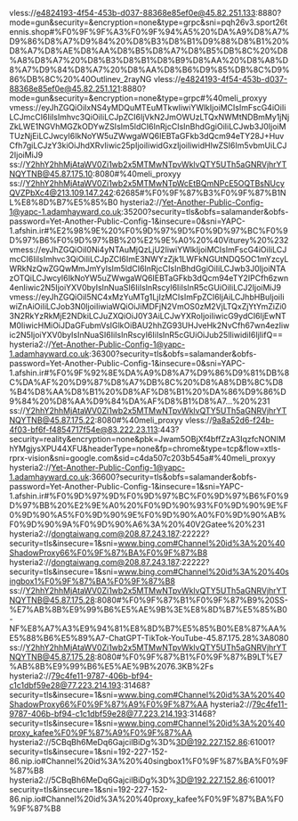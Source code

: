 vless://e4824193-4f54-453b-d037-88368e85ef0e@45.82.251.133:8880?mode=gun&security=&encryption=none&type=grpc&sni=pqh26v3.sport26tennis.shop#%F0%9F%9F%A3%F0%9F%94%A5%20%DA%A9%D8%A7%D9%86%D8%A7%D9%84%20%D8%B3%D8%B1%D9%88%D8%B1%20%D8%A7%D8%AE%D8%AA%D8%B5%D8%A7%D8%B5%DB%8C%20%D8%A8%D8%A7%20%D8%B3%D8%B1%D8%B9%D8%AA%20%D8%A8%D8%A7%D9%84%D8%A7%20%D8%AA%D8%B6%D9%85%DB%8C%D9%86%DB%8C%20%40Outlinev_2rayNG
vless://e4824193-4f54-453b-d037-88368e85ef0e@45.82.251.121:8880?mode=gun&security=&encryption=none&type=grpc#%40meli_proxyy
vmess://eyJhZGQiOiIxNS4yMDQuMTEuMTkwIiwiYWlkIjoiMCIsImFscG4iOiIiLCJmcCI6IiIsImhvc3QiOiIiLCJpZCI6IjVkN2JmOWUzLTQxNWMtNDBmMy1jNjZkLWE1NGVhMGZkODYwZSIsIm5ldCI6InRjcCIsInBhdGgiOiIiLCJwb3J0IjoiMTUzNjEiLCJwcyI6IkNoYW5uZWwgaWQ6IEBTaGFkb3dQcm94eTY28J+HuvCfh7giLCJzY3kiOiJhdXRvIiwic25pIjoiIiwidGxzIjoiIiwidHlwZSI6Im5vbmUiLCJ2IjoiMiJ9
ss://Y2hhY2hhMjAtaWV0Zi1wb2x5MTMwNTpvWklvQTY5UTh5aGNRVjhrYTNQYTNB@45.87.175.10:8080#%40meli_proxyy
ss://Y2hhY2hhMjAtaWV0Zi1wb2x5MTMwNTpWcEtBQmNPcE5OQTBsNUcyQVZPbXc4@213.109.147.242:62685#%F0%9F%87%B3%F0%9F%87%B1NL%E8%8D%B7%E5%85%B0
hysteria2://Yet-Another-Public-Config-1@yapc-1.adamhayward.co.uk:35200?security=tls&obfs=salamander&obfs-password=Yet-Another-Public-Config-1&insecure=0&sni=YAPC-1.afshin.ir#%E2%98%9E%20%F0%9D%97%9D%F0%9D%97%BC%F0%9D%97%B6%F0%9D%97%BB%20%E2%9E%A0%20%40Viturey%20%232
vmess://eyJhZGQiOiI0Ni4yNTAuMjQzLjU2IiwiYWlkIjoiMCIsImFscG4iOiIiLCJmcCI6IiIsImhvc3QiOiIiLCJpZCI6ImE3NWYzZjk1LWFkNGUtNDQ5OC1mYzcyLWRkNzQwZGQwMmJmYyIsIm5ldCI6InRjcCIsInBhdGgiOiIiLCJwb3J0IjoiNTAzOTQiLCJwcyI6IkNoYW5uZWwgaWQ6IEBTaGFkb3dQcm94eTY2IPCfh6zwn4enIiwic2N5IjoiYXV0byIsInNuaSI6IiIsInRscyI6IiIsInR5cGUiOiIiLCJ2IjoiMiJ9
vmess://eyJhZGQiOiI5NC4xMzYuMTg1LjIzMCIsImFpZCI6IjAiLCJhbHBuIjoiIiwiZnAiOiIiLCJob3N0IjoiIiwiaWQiOiJiMDFjN2VmOS0zM2VjLTQxZjYtYmZiZi03N2RkYzRkMjE2NDkiLCJuZXQiOiJ0Y3AiLCJwYXRoIjoiIiwicG9ydCI6IjEwNTM0IiwicHMiOiJDaGFubmVsIGlkOiBAU2hhZG93UHJveHk2NvCfh67wn4ezIiwic2N5IjoiYXV0byIsInNuaSI6IiIsInRscyI6IiIsInR5cGUiOiJub25lIiwidiI6IjIifQ==
hysteria2://Yet-Another-Public-Config-1@yapc-1.adamhayward.co.uk:36300?security=tls&obfs=salamander&obfs-password=Yet-Another-Public-Config-1&insecure=0&sni=YAPC-1.afshin.ir#%F0%9F%92%8E%DA%A9%D8%A7%D9%86%D9%81%DB%8C%DA%AF%20%D9%87%D8%A7%DB%8C%20%D8%A8%DB%8C%D8%B4%D8%AA%D8%B1%20%D8%AF%D8%B1%20%DA%86%D9%86%D9%84%20%D8%AA%D9%84%DA%AF%D8%B1%D8%A7...%20%231
ss://Y2hhY2hhMjAtaWV0Zi1wb2x5MTMwNTpvWklvQTY5UTh5aGNRVjhrYTNQYTNB@45.87.175.22:8080#%40meli_proxyy
vless://9a8a52d6-f24b-4f03-bf6f-f4854717f54e@83.222.23.113:443?security=reality&encryption=none&pbk=Jwam5OBjXf4bffZzA3IqzfcNONIMhYMgjysXPU44XFU&headerType=none&fp=chrome&type=tcp&flow=xtls-rprx-vision&sni=google.com&sid=c4da507c203b545a#%40meli_proxyy
hysteria2://Yet-Another-Public-Config-1@yapc-1.adamhayward.co.uk:36600?security=tls&obfs=salamander&obfs-password=Yet-Another-Public-Config-1&insecure=1&sni=YAPC-1.afshin.ir#%F0%9D%97%9D%F0%9D%97%BC%F0%9D%97%B6%F0%9D%97%BB%20%E2%9E%A0%20%F0%9D%90%93%F0%9D%90%9E%F0%9D%90%A5%F0%9D%90%9E%F0%9D%90%A0%F0%9D%90%AB%F0%9D%90%9A%F0%9D%90%A6%3A%20%40V2Gatee%20%231
hysteria2://dongtaiwang.com@208.87.243.187:22222?security=tls&insecure=1&sni=www.bing.com#Channel%20id%3A%20%40ShadowProxy66%F0%9F%87%BA%F0%9F%87%B8
hysteria2://dongtaiwang.com@208.87.243.187:22222?security=tls&insecure=1&sni=www.bing.com#Channel%20id%3A%20%40singbox1%F0%9F%87%BA%F0%9F%87%B8
ss://Y2hhY2hhMjAtaWV0Zi1wb2x5MTMwNTpvWklvQTY5UTh5aGNRVjhrYTNQYTNB@45.87.175.28:8080#%F0%9F%87%B1%F0%9F%87%B9%20SS-%E7%AB%8B%E9%99%B6%E5%AE%9B%3E%E8%8D%B7%E5%85%B0-NF%E8%A7%A3%E9%94%81%E8%8D%B7%E5%85%B0%E8%87%AA%E5%88%B6%E5%89%A7-ChatGPT-TikTok-YouTube-45.87.175.28%3A8080
ss://Y2hhY2hhMjAtaWV0Zi1wb2x5MTMwNTpvWklvQTY5UTh5aGNRVjhrYTNQYTNB@45.87.175.28:8080#%F0%9F%87%B1%F0%9F%87%B9LT%E7%AB%8B%E9%99%B6%E5%AE%9B%2076.3KB%2Fs
hysteria2://79c4fe11-9787-406b-bf94-c1c1dbf59e28@77.223.214.193:31468?security=tls&insecure=1&sni=www.bing.com#Channel%20id%3A%20%40ShadowProxy66%F0%9F%87%A9%F0%9F%87%AA
hysteria2://79c4fe11-9787-406b-bf94-c1c1dbf59e28@77.223.214.193:31468?security=tls&insecure=1&sni=www.bing.com#Channel%20id%3A%20%40proxy_kafee%F0%9F%87%A9%F0%9F%87%AA
hysteria2://5CBqBh6MeDq6GajcilBiDg%3D%3D@192.227.152.86:61001?security=tls&insecure=1&sni=192-227-152-86.nip.io#Channel%20id%3A%20%40singbox1%F0%9F%87%BA%F0%9F%87%B8
hysteria2://5CBqBh6MeDq6GajcilBiDg%3D%3D@192.227.152.86:61001?security=tls&insecure=1&sni=192-227-152-86.nip.io#Channel%20id%3A%20%40proxy_kafee%F0%9F%87%BA%F0%9F%87%B8
